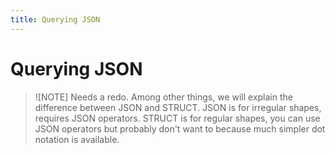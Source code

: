 ```yaml
---
title: Querying JSON 
---
```



# Querying JSON 

>![NOTE]
> Needs a redo. Among other things, we will explain the difference between JSON and STRUCT. JSON is for irregular shapes, requires JSON operators. STRUCT is for regular shapes, you can use JSON operators but probably don't want to because much simpler dot notation is available.

